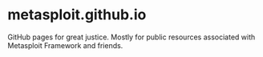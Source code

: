 metasploit.github.io
====================

GitHub pages for great justice. Mostly for public resources associated with Metasploit Framework and friends.
